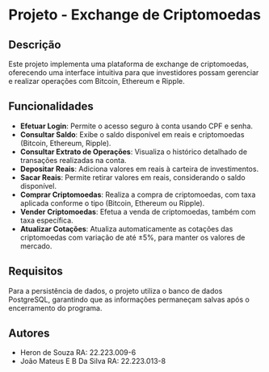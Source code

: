 
</head>
<body>
<h1>Projeto - Exchange de Criptomoedas</h1>
    
  <h2>Descrição</h2>
    <p>Este projeto implementa uma plataforma de exchange de criptomoedas, oferecendo uma interface intuitiva para que investidores possam gerenciar e realizar operações com Bitcoin, Ethereum e Ripple.</p>
    
  <h2>Funcionalidades</h2>
    <ul>
        <li><strong>Efetuar Login</strong>: Permite o acesso seguro à conta usando CPF e senha.</li>
        <li><strong>Consultar Saldo</strong>: Exibe o saldo disponível em reais e criptomoedas (Bitcoin, Ethereum, Ripple).</li>
        <li><strong>Consultar Extrato de Operações</strong>: Visualiza o histórico detalhado de transações realizadas na conta.</li>
        <li><strong>Depositar Reais</strong>: Adiciona valores em reais à carteira de investimentos.</li>
        <li><strong>Sacar Reais</strong>: Permite retirar valores em reais, considerando o saldo disponível.</li>
        <li><strong>Comprar Criptomoedas</strong>: Realiza a compra de criptomoedas, com taxa aplicada conforme o tipo (Bitcoin, Ethereum ou Ripple).</li>
        <li><strong>Vender Criptomoedas</strong>: Efetua a venda de criptomoedas, também com taxa específica.</li>
        <li><strong>Atualizar Cotações</strong>: Atualiza automaticamente as cotações das criptomoedas com variação de até ±5%, para manter os valores de mercado.</li>
    </ul>
    
  <h2>Requisitos</h2>
    <p>Para a persistência de dados, o projeto utiliza o banco de dados PostgreSQL, garantindo que as informações permaneçam salvas após o encerramento do programa.</p>
    
  <h2>Autores</h2>
    <ul>
        <li>Heron de Souza RA: 22.223.009-6</li>
        <li>João Mateus E B Da Silva RA: 22.223.013-8</li>
    </ul>
</body>
</html>
